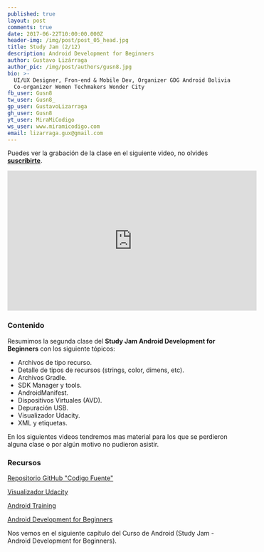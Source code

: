 ```yaml
---
published: true
layout: post
comments: true
date: 2017-06-22T10:00:00.000Z
header-img: /img/post/post_05_head.jpg
title: Study Jam (2/12)
description: Android Development for Beginners
author: Gustavo Lizárraga
author_pic: /img/post/authors/gusn8.jpg
bio: >-
  UI/UX Designer, Fron-end & Mobile Dev, Organizer GDG Android Bolivia y
  Co-organizer Women Techmakers Wonder City
fb_user: Gusn8
tw_user: Gusn8_
gp_user: GustavoLizarraga
gh_user: Gusn8
yt_user: MiraMiCodigo
ws_user: www.miramicodigo.com
email: lizarraga.gux@gmail.com
---
```



Puedes ver la grabación de la clase en el siguiente video, no olvides **[suscribirte](https://www.youtube.com/AndroidboliviaOrg)**.

<iframe width="560" height="315" src="https://www.youtube.com/embed/m5kOJTmmZs4" frameborder="0" allowfullscreen></iframe>

### Contenido

Resumimos la segunda clase del **Study Jam Android Development for Beginners** con los siguiente tópicos:

* Archivos de tipo recurso.
* Detalle de tipos de recursos (strings, color, dimens, etc).
* Archivos Gradle.
* SDK Manager y tools.
* AndroidManifest.
* Dispositivos Virtuales (AVD).
* Depuración USB.
* Visualizador Udacity.
* XML y etiquetas.

En los siguientes videos tendremos mas material para los que se perdieron alguna clase o por algún motivo no pudieron asistir.

### Recursos
[Repositorio GitHub "Codigo Fuente"](https://github.com/Gusn8/SJ_A_1_17_Views_1)

[Visualizador Udacity](http://labs.udacity.com/android-visualizer/)

[Android Training](https://developer.android.com/training/index.html)

[Android Development for Beginners](https://www.udacity.com/course/android-development-for-beginners--ud837)

Nos vemos en el siguiente capítulo del Curso de Android (Study Jam - Android Development for Beginners).
